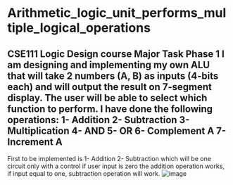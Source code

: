 # Arithmetic_logic_unit_performs_multiple_logical_operations
CSE111 Logic Design course Major Task Phase 1
I am designing and implementing my own ALU that will take 2 numbers (A, B) as inputs (4-bits each) and will
output the result on 7-segment display. The user will be able to select which function to perform. I have
done the following operations:
1- Addition
2- Subtraction
3- Multiplication
4- AND
5- OR
6- Complement A
7- Increment A
--------------------------------------------------------------------------------------------------------------------------------------------------------------------------------
First to be implemented is
1- Addition
2- Subtraction
which will be one circuit only with a control if user input is zero the addition operation works, if input equal to one,  subtraction operation will work.
![image](https://github.com/Omar-Elshawaf/Arithmetic_logic_unit_performs_multiple_logical_operations/assets/75243392/c8dccf6f-efb9-472b-9536-3a7546a683a0)
 
